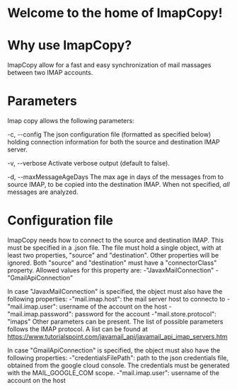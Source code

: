 # Welcome to the home of ImapCopy!

# Why use ImapCopy?

ImapCopy allow for a fast and easy synchronization of mail massages between two IMAP accounts.



# Parameters

Imap copy allows the following parameters:

-c, --config
The json configuration file (formatted as specified below) holding connection information for both the source and destination IMAP server.

-v, --verbose
Activate verbose output (default to false).

-d, --maxMessageAgeDays
The max age in days of the messages from to source IMAP, to be copied into the destination IMAP. When not specified, *all* messages are analyzed.



# Configuration file
ImapCopy needs how to connect to the source and destination IMAP. This must be specified in a .json file.
The file must hold a single object, with at least two properties, "source" and "destination". Other properties will be ignored.
Both "source" and "destination" must have a "connectorClass" property. Allowed values for this property are:
-"JavaxMailConnection"
-"GmailApiConnection"

In case "JavaxMailConnection" is specified, the object must also have the following properties:
-"mail.imap.host": the mail server host to connecto to 
-"mail.imap.user": username of the account on the host
-"mail.imap.password": password for the account
-"mail.store.protocol": "imaps"
Other parameters can be present. The list of possible parameters follows the IMAP protocol. A list can be found at https://www.tutorialspoint.com/javamail_api/javamail_api_imap_servers.htm

In case "GmailApiConnection" is specified, the object must also have the following properties:
-"credentialsFilePath": path to the json credentials file, obtained from the google cloud console. The credentials must be generated with the MAIL_GOOGLE_COM scope.
-"mail.imap.user": username of the account on the host






